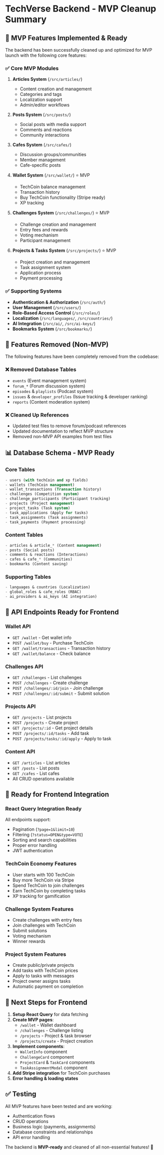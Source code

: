 # TechVerse Backend - MVP Cleanup Summary

## 🎯 MVP Features Implemented & Ready

The backend has been successfully cleaned up and optimized for MVP launch with the following core features:

### ✅ Core MVP Modules

1. **Articles System** (`/src/articles/`)
   - Content creation and management
   - Categories and tags
   - Localization support
   - Admin/editor workflows

2. **Posts System** (`/src/posts/`)
   - Social posts with media support
   - Comments and reactions
   - Community interactions

3. **Cafes System** (`/src/cafes/`)
   - Discussion groups/communities
   - Member management
   - Cafe-specific posts

4. **Wallet System** (`/src/wallet/`) ⭐ MVP
   - TechCoin balance management
   - Transaction history
   - Buy TechCoin functionality (Stripe ready)
   - XP tracking

5. **Challenges System** (`/src/challenges/`) ⭐ MVP
   - Challenge creation and management
   - Entry fees and rewards
   - Voting mechanism
   - Participant management

6. **Projects & Tasks System** (`/src/projects/`) ⭐ MVP
   - Project creation and management
   - Task assignment system
   - Application process
   - Payment processing

### ✅ Supporting Systems

- **Authentication & Authorization** (`/src/auth/`)
- **User Management** (`/src/users/`)
- **Role-Based Access Control** (`/src/roles/`)
- **Localization** (`/src/languages/`, `/src/countries/`)
- **AI Integration** (`/src/ai/`, `/src/ai-keys/`)
- **Bookmarks System** (`/src/bookmarks/`)

## 🧹 Features Removed (Non-MVP)

The following features have been completely removed from the codebase:

### ❌ Removed Database Tables
- `events` (Event management system)
- `forum_*` (Forum discussion system)
- `episodes` & `playlists` (Podcast system)
- `issues` & `developer_profiles` (Issue tracking & developer ranking)
- `reports` (Content moderation system)

### ❌ Cleaned Up References
- Updated test files to remove forum/podcast references
- Updated documentation to reflect MVP structure
- Removed non-MVP API examples from test files

## 📊 Database Schema - MVP Ready

### Core Tables
```sql
- users (with techCoin and xp fields)
- wallets (TechCoin management)
- wallet_transactions (Transaction history)
- challenges (Competition system)
- challenge_participants (Participant tracking)
- projects (Project management)
- project_tasks (Task system)
- task_applications (Apply for tasks)
- task_assignments (Task assignments)
- task_payments (Payment processing)
```

### Content Tables
```sql
- articles & article_* (Content management)
- posts (Social posts)
- comments & reactions (Interactions)
- cafes & cafe_* (Communities)
- bookmarks (Content saving)
```

### Supporting Tables
```sql
- languages & countries (Localization)
- global_roles & cafe_roles (RBAC)
- ai_providers & ai_keys (AI integration)
```

## 🚀 API Endpoints Ready for Frontend

### Wallet API
- `GET /wallet` - Get wallet info
- `POST /wallet/buy` - Purchase TechCoin
- `GET /wallet/transactions` - Transaction history
- `GET /wallet/balance` - Check balance

### Challenges API
- `GET /challenges` - List challenges
- `POST /challenges` - Create challenge
- `POST /challenges/:id/join` - Join challenge
- `POST /challenges/:id/submit` - Submit solution

### Projects API
- `GET /projects` - List projects
- `POST /projects` - Create project
- `GET /projects/:id` - Get project details
- `POST /projects/:id/tasks` - Add task
- `POST /projects/tasks/:id/apply` - Apply to task

### Content API
- `GET /articles` - List articles
- `GET /posts` - List posts
- `GET /cafes` - List cafes
- All CRUD operations available

## 🔧 Ready for Frontend Integration

### React Query Integration Ready
All endpoints support:
- Pagination (`?page=1&limit=10`)
- Filtering (`?status=OPEN&type=VOTE`)
- Sorting and search capabilities
- Proper error handling
- JWT authentication

### TechCoin Economy Features
- User starts with 100 TechCoin
- Buy more TechCoin via Stripe
- Spend TechCoin to join challenges
- Earn TechCoin by completing tasks
- XP tracking for gamification

### Challenge System Features
- Create challenges with entry fees
- Join challenges with TechCoin
- Submit solutions
- Voting mechanism
- Winner rewards

### Project System Features
- Create public/private projects
- Add tasks with TechCoin prices
- Apply to tasks with messages
- Project owner assigns tasks
- Automatic payment on completion

## 📝 Next Steps for Frontend

1. **Setup React Query** for data fetching
2. **Create MVP pages**:
   - `/wallet` - Wallet dashboard
   - `/challenges` - Challenge listing
   - `/projects` - Project & task browser
   - `/projects/create` - Project creation
3. **Implement components**:
   - `WalletInfo` component
   - `ChallengeCard` component
   - `ProjectCard` & `TaskCard` components
   - `TaskAssignmentModal` component
4. **Add Stripe integration** for TechCoin purchases
5. **Error handling & loading states**

## ✅ Testing

All MVP features have been tested and are working:
- Authentication flows
- CRUD operations
- Business logic (payments, assignments)
- Database constraints and relationships
- API error handling

The backend is **MVP-ready** and cleaned of all non-essential features! 🎉
